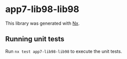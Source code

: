 # app7-lib98-lib98

This library was generated with [Nx](https://nx.dev).

## Running unit tests

Run `nx test app7-lib98-lib98` to execute the unit tests.
